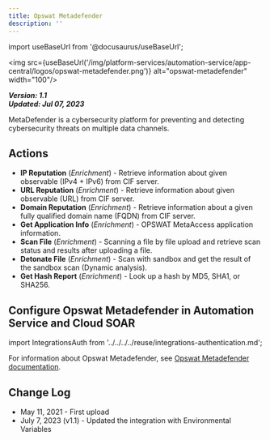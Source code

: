 ```yaml
---
title: Opswat Metadefender
description: ''
---
```

import useBaseUrl from '@docusaurus/useBaseUrl';

<img src={useBaseUrl('/img/platform-services/automation-service/app-central/logos/opswat-metadefender.png')} alt="opswat-metadefender" width="100"/>

***Version: 1.1  
Updated: Jul 07, 2023***

MetaDefender is a cybersecurity platform for preventing and detecting cybersecurity threats on multiple data channels. 

## Actions

* **IP Reputation** (*Enrichment*) - Retrieve information about given observable (IPv4 + IPv6) from CIF server.
* **URL Reputation** (*Enrichment*) - Retrieve information about given observable (URL) from CIF server.
* **Domain Reputation** (*Enrichment*) - Retrieve information about a given fully qualified domain name (FQDN) from CIF server.
* **Get Application Info** (*Enrichment*) - OPSWAT MetaAccess application information.
* **Scan File** (*Enrichment*) - Scanning a file by file upload and retrieve scan status and results after uploading a file.
* **Detonate File** (*Enrichment*) - Scan with sandbox and get the result of the sandbox scan (Dynamic analysis).
* **Get Hash Report** (*Enrichment*) - Look up a hash by MD5, SHA1, or SHA256.

## Configure Opswat Metadefender in Automation Service and Cloud SOAR

import IntegrationsAuth from '../../../../reuse/integrations-authentication.md';

<IntegrationsAuth/>

For information about Opswat Metadefender, see [Opswat Metadefender documentation](https://www.opswat.com/docs/mdcore).

## Change Log

* May 11, 2021 - First upload
* July 7, 2023 (v1.1) - Updated the integration with Environmental Variables
